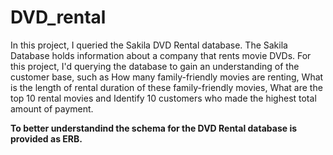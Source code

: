 # DVD_rental
In this project, I queried the Sakila DVD Rental database. The Sakila Database holds information about a company that rents movie DVDs. For this project, I'd querying the database to gain an understanding of the customer base, such as How many family-friendly movies are renting, What is the length of rental duration of these family-friendly movies, What are the top 10 rental movies and Identify 10 customers who made the highest total amount of payment.


**To better understandind the schema for the DVD Rental database is provided as ERB.**

